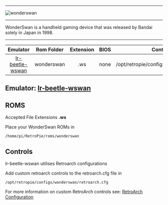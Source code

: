 ***
![wonderswan](https://cloud.githubusercontent.com/assets/10035308/12212916/3dc08dc2-b62d-11e5-9b9b-6b547fa3b80d.png)
***

WonderSwan is a handheld gaming device that was released by Bandai solely in Japan in 1998. 
***

| Emulator | Rom Folder | Extension | BIOS |  Controller Config |
| :---: | :---: | :---: | :---: | :---: |
| [lr-beetle-wswan](https://github.com/libretro/beetle-wswan-libretro.git) | wonderswan  | .ws | none | /opt/retropie/configs/wonderswan/retroarch.cfg |

## Emulator: [lr-beetle-wswan](https://github.com/libretro/beetle-wswan-libretro.git)

## ROMS

Accepted File Extensions **.ws**

Place your WonderSwan ROMs in
```
/home/pi/RetroPie/roms/wonderswan
```

## Controls

lr-beetle-wswan utilises Retroarch configurations

Add custom retroarch controls to the retroarch.cfg file in
```shell
/opt/retropie/configs/wonderswan/retroarch.cfg
```
For more information on custom RetroArch controls see: [RetroArch Configuration](RetroArch-Configuration)
